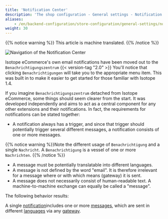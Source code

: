 ```yaml
---
title: 'Notification Center'
description: 'The shop configuration - General settings - Notification center.'
aliases:
    - /en/backend-configuration/store-configuration/general-settings/notifications_overview/
weight: 30
---
```


{{% notice warning %}}
This article is machine translated.
{{% /notice %}}

![Navigation of the Notification Center](navigation.png)

Isotope eCommerce's own email notifications have been moved out to the `Benachrichtigungszentrum` {{< version-tag "2.0" >}} You'll notice that clicking `Benachrichtigungen` will take you to the appropriate menu item. This was built in to make it easier to get started for those familiar with Isotope 1.4.

If you imagine `Benachrichtigungszentrum` detached from Isotope eCommerce, some things should seem clearer from the start. It was developed independently and aims to act as a central component for any other extensions and their notifications. In fact, the requirements for notifications can be stated together:

- A notification always has a trigger, and since that trigger should potentially trigger several different messages, a notification consists of one or more messages.

{{% notice warning %}}Note the different usage of `Benachrichtigung` and a single `Nachricht`. A `Benachrichtigung` is a vessel of one or more `Nachrichten`.
{{% /notice %}}

- A message must be potentially translatable into different languages.
- A message is not defined by the word "email". It is therefore irrelevant for a message where or with which means (gateway) it is sent.
- A message does not necessarily consist of human-readable text. A machine-to-machine exchange can equally be called a "message".

The following behavior results:

A single [notification](/de/backend-konfiguration-shop-allgemein-benachrichtigszentrum-benachrichtigungen/)includes one or more [messages](/de/backend-konfiguration-shop-allgemein-benachrichtigszentrum-nachrichten/), which are sent in different [languages](/de/backend-konfiguration-shop-allgemein-benachrichtigszentrum-sprachen/) via any [gateway](/de/backend-konfiguration-shop-allgemein-benachrichtigszentrum-gateways/).
